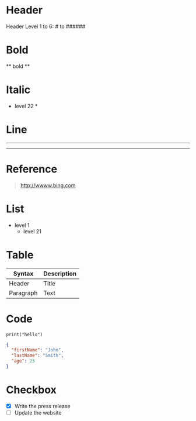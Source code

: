 # Header
Header Level 1 to 6: # to ######

# Bold
** bold **

# Italic
* level 22 *

# Line
***
---

# Reference
> http://wwww.bing.com

# List
- level 1
  - level 21

# Table
| Syntax      | Description |
| ----------- | ----------- |
| Header      | Title       |
| Paragraph   | Text        |

# Code
`print("hello")`

```json
{
  "firstName": "John",
  "lastName": "Smith",
  "age": 25
}
```

# Checkbox
- [x] Write the press release
- [ ] Update the website
